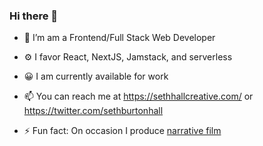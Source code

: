 ### Hi there 👋

- 🔭 I’m am a Frontend/Full Stack Web Developer
- ⚙️ I favor React, NextJS, Jamstack, and serverless
- 😀 I am currently available for work
- 📫 You can reach me at https://sethhallcreative.com/ or https://twitter.com/sethburtonhall

- ⚡ Fun fact: On occasion I produce [narrative film](https://hallpictures.us/)

<!--
**sethburtonhall/sethburtonhall** is a ✨ _special_ ✨ repository because its `README.md` (this file) appears on your GitHub profile.

Here are some ideas to get you started:

- 🔭 I’m currently working on ...
- 🌱 I’m currently learning ...
- 👯 I’m looking to collaborate on ...
- 🤔 I’m looking for help with ...
- 💬 Ask me about ...
- 📫 How to reach me: ...
- 😄 Pronouns: ...
- ⚡ Fun fact: ...
-->
